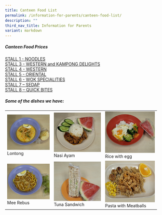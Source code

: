 ```yaml
---
title: Canteen Food List
permalink: /information-for-parents/canteen-food-list/
description: ""
third_nav_title: Information for Parents
variant: markdown
---
```

##### Canteen Food Prices  

<a href="/files/CanteenFood/CanteenPrice_2024_Stall1.pdf">STALL 1 -  NOODLES</a>  
<a href="/files/CanteenFood/CanteenPrice_2024_Stall3.pdf">STALL 3 -  WESTERN and KAMPONG DELIGHTS</a>  
<a href="/files/CanteenFood/CanteenPrice_2024_Stall4.pdf">STALL 4 -  WESTERN</a>  
<a href="/files/CanteenFood/CanteenPrice_2024_Stall5.pdf">STALL 5 -  ORIENTAL</a>  
<a href="/files/CanteenFood/CanteenPrice_2024_Stall6.pdf">STALL 6 -  WOK SPECIALITIES</a>  
<a href="/files/CanteenFood/CanteenPrice_2024_Stall7.pdf">STALL 7 – SEDAP</a>  
<a href="/files/CanteenFood/CanteenPrice_2024_Stall8.pdf">STALL 8 – QUICK BITES</a>  
  
	
##### **Some of the dishes we have**:

|  | | |
| -------- | -------- | -------- |
| <img src="/images/CanteenFood/Lontong.jpg" alt="">Lontong|<img src="/images/CanteenFood/NasiAyam.jpg" alt="">Nasi Ayam|<img src="/images/CanteenFood/RiceEgg.jpg" alt="">Rice with egg
| <img src="/images/CanteenFood/MeeRebus.jpg" alt="">Mee Rebus      |<img src="/images/CanteenFood/TunaSandwich.jpg" alt="">Tuna Sandwich|<img src="/images/CanteenFood/PastaMeatballs2.jpg" alt="">Pasta with Meatballs
  
<br>
<br>
